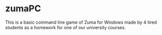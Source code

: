 # zumaPC 
This is a basic command line game of Zuma for Windows 
made by 4 tired students as a homework for one of our university courses.  
